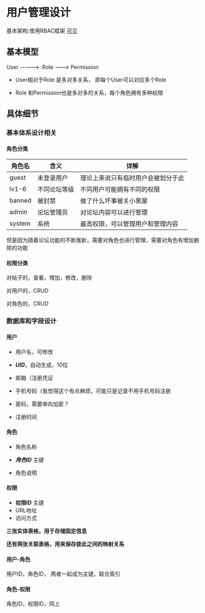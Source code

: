 # 用户管理设计

基本架构:使用RBAC框架 [可见](https://zhuanlan.zhihu.com/p/63769951)

## 基本模型

User ----->. Role ---> Permission

- User相对于Role 是多对多关系， 即每个User可以对应多个Role

- Role 和Permission也是多对多的关系，每个角色拥有多种权限

## 具体细节

### 基本体系设计相关

#### 角色分类


| 角色名 | 含义 | 详解 |
| ------ | ------ | ------ |
| guest | 未登录用户 | 理论上来说只有临时用户会被划分于此 |
| lv1-6 | 不同论坛等级 | 不同用户可能拥有不同的权限 |
| banned | 被封禁 | 做了什么坏事被关小黑屋 |
| admin | 论坛管理员 | 对论坛内容可以进行管理 |
| system | 系统 | 最高权限，可以管理用户和管理内容 |

但是因为随着论坛功能的不断推新，需要对角色也进行管理，需要对角色有增加删除的功能

#### 权限分类

对帖子的，查看，增加，修改，删除

对用户的，CRUD

对角色的，CRUD



### 数据库和字段设计

#### 用户

- 用户名，可修改

- ***UID***，自动生成，10位

- 邮箱（注册凭证

- 手机号码（我觉得这个有点麻烦，可能只是记录不用手机号码注册

- 密码，需要单向加密？

- 注册时间

#### 角色

- 角色名称

- ***角色ID*** 主键

- 角色说明

#### 权限

- **权限ID** 主键
- URL地址
- 访问方式

**三张实体表格，用于存储固定信息**

**还有两张关联表格，用来保存彼此之间的映射关系**

#### 用户-角色

用户ID，角色ID， 两者一起成为主键，联合索引

#### 角色-权限

角色ID，权限ID，同上

